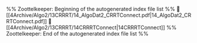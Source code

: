 %% Zoottelkeeper: Beginning of the autogenerated index file list  %%
📄 [[4Archive/Algo2/13CRRRT/14_AlgoDat2_CRRTConnect.pdf|14_AlgoDat2_CRRTConnect.pdf]]
📄 [[4Archive/Algo2/13CRRRT/14CRRRTConnect|14CRRRTConnect]]
%% Zoottelkeeper: End of the autogenerated index file list  %%
